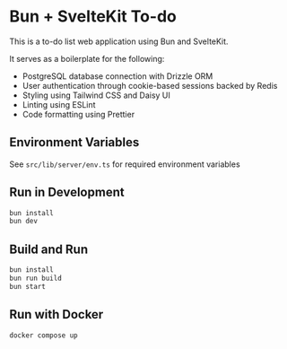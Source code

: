 # Bun + SvelteKit To-do

This is a to-do list web application using Bun and SvelteKit.

It serves as a boilerplate for the following:

-   PostgreSQL database connection with Drizzle ORM
-   User authentication through cookie-based sessions backed by Redis
-   Styling using Tailwind CSS and Daisy UI
-   Linting using ESLint
-   Code formatting using Prettier

## Environment Variables

See `src/lib/server/env.ts` for required environment variables

## Run in Development

```sh
bun install
bun dev
```

## Build and Run

```sh
bun install
bun run build
bun start
```

## Run with Docker

```sh
docker compose up
```
